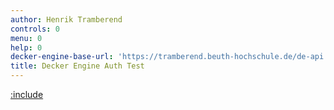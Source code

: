 ```yaml
---
author: Henrik Tramberend
controls: 0
menu: 0
help: 0
decker-engine-base-url: 'https://tramberend.beuth-hochschule.de/de-api'
title: Decker Engine Auth Test
---
```


[:include](./engine-content.md)

